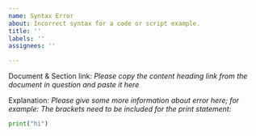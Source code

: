 ```yaml
---
name: Syntax Error
about: Incorrect syntax for a code or script example.
title: ''
labels: ''
assignees: ''

---
```


Document & Section link:
*Please copy the content heading link from the document in question and paste it here*

Explanation:
*Please give some more information about error here; for example:*
*The brackets need to be included for the print statement:*
```python
print("hi")
```
